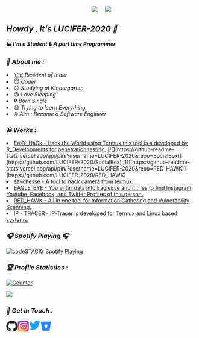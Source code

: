 <!-- Github README -->
<p align="center"><a href="https://github.com/LUCIFER-2020">
<img height="165" src="https://github-readme-stats.vercel.app/api?username=LUCIFER-2020&show_icons=true&include_all_commits=true&theme=tokyonight&cache_seconds=3200&hide_border=true" /></a>
&nbsp;&nbsp;&nbsp;
<a href="https://github.com/LUCIFER-2020"><img src="https://github-readme-stats.vercel.app/api/top-langs/?username=htr-tech&layout=compact&theme=tokyonight&hide_border=true" />
</a></p>

<h2><b><i>Howdy , it's LUCIFER-2020 👋</i></b></h2>
<b><i>💻 I'm a Student & A part time Programmer</i></b>

<h3><b><i>🤠 About me :</i></b></h3>
<li> 🇧🇩 <i>Resident of India</i></li>
<li> 😇 <i>Coder</i></li>
<li> 😐 <i>Studying at Kindergarten</i></li>
<li> 😪 <i>Love Sleeping</i></li>
<li> 💔 <i>Born Single</i></li>
<li> 😆 <i>Trying to learn Everything</i></li>
<li> 🤐 <i>Aim : Become a Software Engineer</i></li>

<h3><b><i>☠ Works :</i></b></h3>
<li> <a href="https://github.com/LUCIFER-2020/EasY_HaCk">EasY_HaCk - Hack the World using Termux this tool is a developed by R_Developments for penetration testing.</a>
[![](https://github-readme-stats.vercel.app/api/pin/?username=LUCIFER-2020&repo=SocialBox)](https://github.com/LUCIFER-2020/SocialBox)
[![](https://github-readme-stats.vercel.app/api/pin/?username=LUCIFER-2020&repo=RED_HAWK)](https://github.com/LUCIFER-2020/RED_HAWK)
<li> <a href="https://github.com/LUCIFER-2020/saychesse">saychesse - A tool to hack camera from termux.</a>
<li> <a href="https://github.com/LUCIFER-2020/EAGLE_EYE">EAGLE_EYE - You enter data into EagleEye and it tries to find Instagram, Youtube, Facebook, and Twitter Profiles of this person.</a>
<li> <a href="https://github.com/LUCIFER-2020/RED_HAWK">RED_HAWK - All in one tool for Information Gathering and Vulnerability Scanning.</a>
<li> <a href="https://github.com/LUCIFER-2020/IP-TRACER">IP - TRACER - IP-Tracer is developed for Termux and Linux based systems.</a>

<h3><b><i>🎧 Spotify Playing 🎧</i></b></h3>
<img src="https://now-playing-codestackr.vercel.app/api/spotify-playing" alt="codeSTACKr Spotify Playing" width="350" />


<h3><b><i>🏆 Profile Statistics :</i></b></h3>
<a href="https://github.com/LUCIFER-2020"><img height="25" title="Counter" src="https://komarev.com/ghpvc/?username=LUCIFER-2020h&color=blueviolet&style=flat-square"></a>

[![](https://github-readme-stats.vercel.app/api/pin/?username=LUCIFER-2020&repo=SocialBox)](https://github.com/LUCIFER-2020/SocialBox)

<h3><b><i>📡 Get in Touch :</i></b></h3>
<a href="https://github.com/LUCIFER-2020"><img align="left" title="Github" alt="Github" width="30px" src="assets/github.png" /></a>
<a href="https://www.instagram.com/renesh_2020"><img align="left" title="Instagram" alt="Instagram" width="30px" src="assets/instagram.png" /></a>
<a href="https://twitter.com/SuvarnaRenesh"><img align="left" title="Twitter" alt="Twitter" width="30px" src="assets/twitter-logo-2-1.png" /></a>
<a href="https://bitbucket.org/LUCIFER-2020/"><img align="left" title="BitBucket" alt="Bitbucket" width="30px" src="/assets/44_Bitbucket_logo_logos-512.png" /></a>





